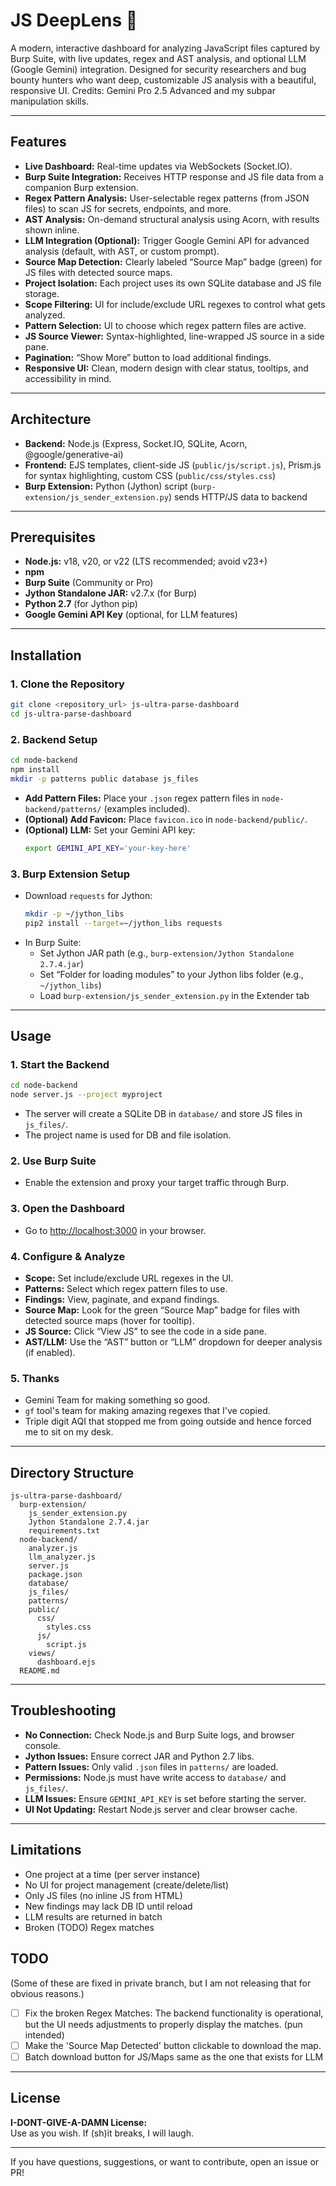 # JS DeepLens 🔎

A modern, interactive dashboard for analyzing JavaScript files captured by Burp Suite, with live updates, regex and AST analysis, and optional LLM (Google Gemini) integration. Designed for security researchers and bug bounty hunters who want deep, customizable JS analysis with a beautiful, responsive UI.
Credits: Gemini Pro 2.5 Advanced and my subpar manipulation skills.   

---

## Features

- **Live Dashboard:** Real-time updates via WebSockets (Socket.IO).
- **Burp Suite Integration:** Receives HTTP response and JS file data from a companion Burp extension.
- **Regex Pattern Analysis:** User-selectable regex patterns (from JSON files) to scan JS for secrets, endpoints, and more.
- **AST Analysis:** On-demand structural analysis using Acorn, with results shown inline.
- **LLM Integration (Optional):** Trigger Google Gemini API for advanced analysis (default, with AST, or custom prompt).
- **Source Map Detection:** Clearly labeled “Source Map” badge (green) for JS files with detected source maps.
- **Project Isolation:** Each project uses its own SQLite database and JS file storage.
- **Scope Filtering:** UI for include/exclude URL regexes to control what gets analyzed.
- **Pattern Selection:** UI to choose which regex pattern files are active.
- **JS Source Viewer:** Syntax-highlighted, line-wrapped JS source in a side pane.
- **Pagination:** “Show More” button to load additional findings.
- **Responsive UI:** Clean, modern design with clear status, tooltips, and accessibility in mind.

---

## Architecture

- **Backend:** Node.js (Express, Socket.IO, SQLite, Acorn, @google/generative-ai)
- **Frontend:** EJS templates, client-side JS (`public/js/script.js`), Prism.js for syntax highlighting, custom CSS (`public/css/styles.css`)
- **Burp Extension:** Python (Jython) script (`burp-extension/js_sender_extension.py`) sends HTTP/JS data to backend

---

## Prerequisites

- **Node.js:** v18, v20, or v22 (LTS recommended; avoid v23+)
- **npm**
- **Burp Suite** (Community or Pro)
- **Jython Standalone JAR:** v2.7.x (for Burp)
- **Python 2.7** (for Jython pip)
- **Google Gemini API Key** (optional, for LLM features)

---

## Installation

### 1. Clone the Repository

```bash
git clone <repository_url> js-ultra-parse-dashboard
cd js-ultra-parse-dashboard
```

### 2. Backend Setup

```bash
cd node-backend
npm install
mkdir -p patterns public database js_files
```

- **Add Pattern Files:** Place your `.json` regex pattern files in `node-backend/patterns/` (examples included).
- **(Optional) Add Favicon:** Place `favicon.ico` in `node-backend/public/`.
- **(Optional) LLM:** Set your Gemini API key:  
  ```bash
  export GEMINI_API_KEY='your-key-here'
  ```

### 3. Burp Extension Setup

- Download `requests` for Jython:
  ```bash
  mkdir -p ~/jython_libs
  pip2 install --target=~/jython_libs requests
  ```
- In Burp Suite:
  - Set Jython JAR path (e.g., `burp-extension/Jython Standalone 2.7.4.jar`)
  - Set “Folder for loading modules” to your Jython libs folder (e.g., `~/jython_libs`)
  - Load `burp-extension/js_sender_extension.py` in the Extender tab

---

## Usage

### 1. Start the Backend

```bash
cd node-backend
node server.js --project myproject
```

- The server will create a SQLite DB in `database/` and store JS files in `js_files/`.
- The project name is used for DB and file isolation.

### 2. Use Burp Suite

- Enable the extension and proxy your target traffic through Burp.

### 3. Open the Dashboard

- Go to [http://localhost:3000](http://localhost:3000) in your browser.

### 4. Configure & Analyze

- **Scope:** Set include/exclude URL regexes in the UI.
- **Patterns:** Select which regex pattern files to use.
- **Findings:** View, paginate, and expand findings.
- **Source Map:** Look for the green “Source Map” badge for files with detected source maps (hover for tooltip).
- **JS Source:** Click “View JS” to see the code in a side pane.
- **AST/LLM:** Use the “AST” button or “LLM” dropdown for deeper analysis (if enabled).

### 5. Thanks
- Gemini Team for making something so good. 
- `gf` tool's team for making amazing regexes that I've copied. 
- Triple digit AQI that stopped me from going outside and hence forced me to sit on my desk.

---

## Directory Structure

```
js-ultra-parse-dashboard/
  burp-extension/
    js_sender_extension.py
    Jython Standalone 2.7.4.jar
    requirements.txt
  node-backend/
    analyzer.js
    llm_analyzer.js
    server.js
    package.json
    database/
    js_files/
    patterns/
    public/
      css/
        styles.css
      js/
        script.js
    views/
      dashboard.ejs
  README.md
```

---

## Troubleshooting

- **No Connection:** Check Node.js and Burp Suite logs, and browser console.
- **Jython Issues:** Ensure correct JAR and Python 2.7 libs.
- **Pattern Issues:** Only valid `.json` files in `patterns/` are loaded.
- **Permissions:** Node.js must have write access to `database/` and `js_files/`.
- **LLM Issues:** Ensure `GEMINI_API_KEY` is set before starting the server.
- **UI Not Updating:** Restart Node.js server and clear browser cache.

---

## Limitations

- One project at a time (per server instance)
- No UI for project management (create/delete/list)
- Only JS files (no inline JS from HTML)
- New findings may lack DB ID until reload
- LLM results are returned in batch
- Broken (TODO) Regex matches 

## TODO  
(Some of these are fixed in private branch, but I am not releasing that for obvious reasons.)

- [ ] Fix the broken Regex Matches: The backend functionality is operational, but the UI needs adjustments to properly display the matches. (pun intended)
- [ ] Make the 'Source Map Detected' button clickable to download the map. 
- [ ] Batch download button for JS/Maps same as the one that exists for LLM  
  
---

## License

**I-DONT-GIVE-A-DAMN License:**  
Use as you wish. If (sh)it breaks, I will laugh.

---

If you have questions, suggestions, or want to contribute, open an issue or PR!
